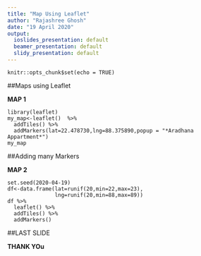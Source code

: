 ```yaml
---
title: "Map Using Leaflet"
author: "Rajashree Ghosh"
date: "19 April 2020"
output:
  ioslides_presentation: default
  beamer_presentation: default
  slidy_presentation: default
---
```


```{r setup, include=FALSE}
knitr::opts_chunk$set(echo = TRUE)
```

##Maps using Leaflet

**MAP 1**

```{r,echo=FALSE}
library(leaflet)
my_map<-leaflet()  %>%
  addTiles() %>%
  addMarkers(lat=22.478730,lng=88.375890,popup = "*Aradhana Appartment*")
my_map
```

##Adding many Markers

**MAP 2**


```{r,echo=FALSE}
set.seed(2020-04-19)
df<-data.frame(lat=runif(20,min=22,max=23),
               lng=runif(20,min=88,max=89))
df %>%
  leaflet() %>%
  addTiles() %>%
  addMarkers()
```

##LAST SLIDE

**THANK YOu**